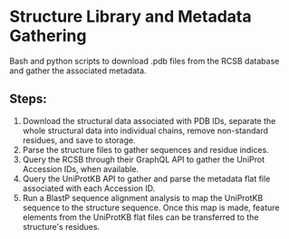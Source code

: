 # Structure Library and Metadata Gathering
Bash and python scripts to download .pdb files from the RCSB database and gather the associated metadata. 

## Steps:
1) Download the structural data associated with PDB IDs, separate the whole structural data into individual chains, remove non-standard residues, and save to storage. 
2) Parse the structure files to gather sequences and residue indices.
3) Query the RCSB through their GraphQL API to gather the UniProt Accession IDs, when available. 
4) Query the UniProtKB API to gather and parse the metadata flat file associated with each Accession ID. 
5) Run a BlastP sequence alignment analysis to map the UniProtKB sequence to the structure sequence. Once this map is made, feature elements from the UniProtKB flat files can be transferred to the structure's residues. 


